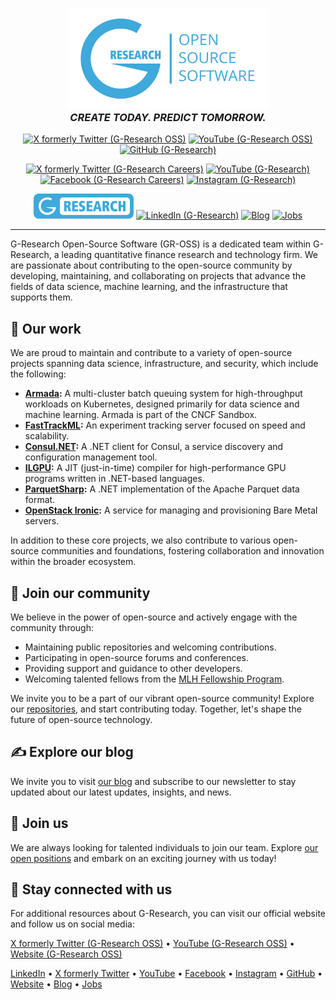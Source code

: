 <h3 align="center">
  <a href="https://opensource.gresearch.com"><img src="https://github.com/G-Research/brand/raw/main/logo/GR-OSS/logo.svg" height="160px" alt="G-Research"></a>
  <br>
  <i>CREATE TODAY. PREDICT TOMORROW.</i>
</h3>
<p align="center">
  <a href="https://twitter.com/oss_gr"><img src="https://img.shields.io/badge/Follow-@oss__gr-white.svg?style=flat&amp;logo=x&amp;logoColor=white&amp;labelColor=black" alt="X formerly Twitter (G-Research OSS)"></a>
  <a href="https://www.youtube.com/@oss-gr"><img src="https://img.shields.io/badge/Subscribe-@oss--gr-white.svg?style=flat&amp;logo=youtube&amp;logoColor=white&amp;labelColor=ff0000" alt="YouTube (G-Research OSS)"></a>
  <a href="https://github.com/G-Research"><img src="https://img.shields.io/badge/GitHub-@G--Research-white.svg?style=flat&amp;logo=github&amp;logoColor=white&amp;labelColor=181717" alt="GitHub (G-Research)"></a>
</p>
<p align="center">
  <a href="https://twitter.com/GResearchJobs"><img src="https://img.shields.io/badge/Follow-@GResearchJobs-white.svg?style=flat&amp;logo=x&amp;logoColor=white&amp;labelColor=black" alt="X formerly Twitter (G-Research Careers)"></a>
  <a href="https://www.youtube.com/@GResearchquantfinance"><img src="https://img.shields.io/badge/Subscribe-G--Research-white.svg?style=flat&amp;logo=youtube&amp;logoColor=white&amp;labelColor=ff0000" alt="YouTube (G-Research)"></a>
  <a href="https://www.facebook.com/gresearchcareers/"><img src="https://img.shields.io/badge/Facebook-G--Research%20Careers-white.svg?style=flat&amp;logo=facebook&amp;logoColor=white&amp;labelColor=0866ff" alt="Facebook (G-Research Careers)"></a>
  <a href="https://www.instagram.com/gresearchcareers/"><img src="https://img.shields.io/badge/Instagram-G--Research-white.svg?style=flat&amp;logo=instagram&amp;logoColor=white&amp;labelColor=e4405f" alt="Instagram (G-Research)"></a>
</p>
<p align="center">
  <a href="https://www.gresearch.com/"><img src="https://github.com/G-Research/brand/raw/main/badge/badge.svg" alt="Website"></a>
  <a href="https://www.linkedin.com/company/g-research/"><img src="https://img.shields.io/badge/LinkedIn-@G--Research-white.svg?style=flat&amp;logo=linkedin&amp;logoColor=white&amp;labelColor=0a66c2" alt="LinkedIn (G-Research)"></a>
  <a href="https://www.gresearch.com/news/"><img src="https://img.shields.io/badge/Blog-orange.svg?style=flat&amp;logo=rss&amp;logoColor=white" alt="Blog"></a>
  <a href="https://www.gresearch.com/vacancies/"><img src="https://img.shields.io/badge/Apply%20Now!-00aae1.svg?style=flat&amp;logo=rocket&amp;logoColor=white" alt="Jobs"></a>
</p>

---

G-Research Open-Source Software (GR-OSS) is a dedicated team within G-Research, a leading quantitative finance research
and technology firm. We are passionate about contributing to the open-source community by developing, maintaining, and
collaborating on projects that advance the fields of data science, machine learning, and the infrastructure that
supports them.

## 🌟 Our work

We are proud to maintain and contribute to a variety of open-source projects spanning data science, infrastructure, and
security, which include the following:

* **[Armada](https://github.com/armadaproject/armada):** A multi-cluster batch queuing system for high-throughput
  workloads on Kubernetes, designed primarily for data science and machine learning. Armada is part of the CNCF Sandbox.
* **[FastTrackML](https://github.com/G-Research/fasttrackml):** An experiment tracking server focused on speed and
  scalability.
* **[Consul.NET](https://github.com/G-Research/consuldotnet):** A .NET client for Consul, a service discovery and
  configuration management tool.
* **[ILGPU](https://github.com/m4rs-mt/ILGPU):** A JIT (just-in-time) compiler for high-performance GPU programs written
  in .NET-based languages.
* **[ParquetSharp](https://github.com/G-Research/ParquetSharp):** A .NET implementation of the Apache Parquet data
  format.
* **[OpenStack Ironic](https://opendev.org/openstack/ironic):** A service for managing and provisioning Bare Metal
  servers.

In addition to these core projects, we also contribute to various open-source communities and foundations, fostering
collaboration and innovation within the broader ecosystem.

## 💙 Join our community

We believe in the power of open-source and actively engage with the community through:

* Maintaining public repositories and welcoming contributions.
* Participating in open-source forums and conferences.
* Providing support and guidance to other developers.
* Welcoming talented fellows from the [MLH Fellowship Program](https://fellowship.mlh.io/programs/open-source).

We invite you to be a part of our vibrant open-source community!
Explore our [repositories](https://github.com/G-Research), and start contributing today.
Together, let's shape the future of open-source technology.

## ✍️ Explore our blog

We invite you to visit [our blog](https://www.gresearch.com/news/category/open-source-software) and subscribe to our
newsletter to stay updated about our latest updates, insights, and news.

## 💼 Join us

We are always looking for talented individuals to join our team.
Explore [our open positions](https://www.gresearch.com/vacancies/) and embark on an exciting journey with us today!

## 👋 Stay connected with us

For additional resources about G-Research, you can visit our official website and follow us on social media:

[X formerly Twitter (G-Research OSS)](https://twitter.com/oss_gr) • [YouTube (G-Research OSS)](https://www.youtube.com/@oss-gr) • [Website (G-Research OSS)](https://opensource.gresearch.com)

[LinkedIn](https://www.linkedin.com/company/g-research/) • [X formerly Twitter](https://twitter.com/GResearchJobs) • [YouTube](https://www.youtube.com/@GResearchquantfinance) • [Facebook](https://www.facebook.com/gresearchcareers/) • [Instagram](https://www.instagram.com/gresearchcareers/) • [GitHub](https://github.com/G-Research) • [Website](https://www.gresearch.com/) • [Blog](https://www.gresearch.com/news/) • [Jobs](https://www.gresearch.com/vacancies/)

